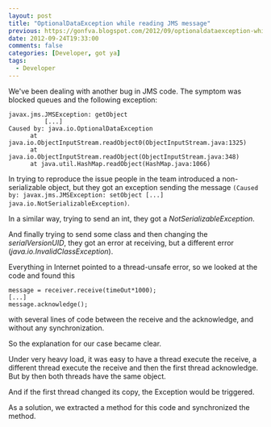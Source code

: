 ```yaml
---
layout: post
title: "OptionalDataException while reading JMS message"
previous: https://gonfva.blogspot.com/2012/09/optionaldataexception-while-reading-jms.html
date: 2012-09-24T19:33:00
comments: false
categories: [Developer, got ya]
tags:
  - Developer
---
```


We've been dealing with another bug in JMS code. The symptom was blocked queues and the following exception:

```
javax.jms.JMSException: getObject
          [...]
Caused by: java.io.OptionalDataException
      at java.io.ObjectInputStream.readObject0(ObjectInputStream.java:1325)
      at java.io.ObjectInputStream.readObject(ObjectInputStream.java:348)
      at java.util.HashMap.readObject(HashMap.java:1066)
```

In trying to reproduce the issue people in the team introduced a non-serializable object, but they got an exception sending the message `(Caused by: javax.jms.JMSException: setObject [...] java.io.NotSerializableException)`.

In a similar way, trying to send an int, they got a _NotSerializableException_.

And finally trying to send some class and then changing the _serialVersionUID_, they got an error at receiving, but a different error (_java.io.InvalidClassException_).


Everything in Internet pointed to a thread-unsafe error, so we looked at the code and found this


```
message = receiver.receive(timeOut*1000);
[...]
message.acknowledge();
```

with several lines of code between the receive and the acknowledge, and without any synchronization.

So the explanation for our case became clear.

Under very heavy load, it was easy to have a thread execute the receive, a different thread execute the receive and then the first thread acknowledge. But by then both threads have the same object.

And if the first thread changed its copy, the Exception would be triggered.


As a solution, we extracted a method for this code and synchronized the method.
